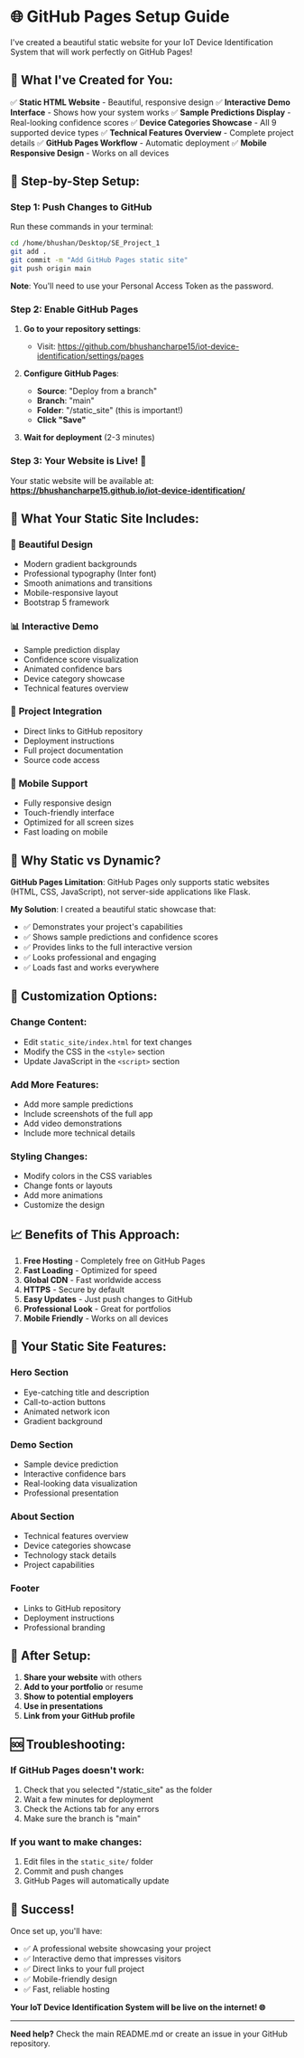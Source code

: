 # 🌐 GitHub Pages Setup Guide

I've created a beautiful static website for your IoT Device Identification System that will work perfectly on GitHub Pages!

## 🎉 What I've Created for You:

✅ **Static HTML Website** - Beautiful, responsive design
✅ **Interactive Demo Interface** - Shows how your system works
✅ **Sample Predictions Display** - Real-looking confidence scores
✅ **Device Categories Showcase** - All 9 supported device types
✅ **Technical Features Overview** - Complete project details
✅ **GitHub Pages Workflow** - Automatic deployment
✅ **Mobile Responsive Design** - Works on all devices

## 🚀 Step-by-Step Setup:

### Step 1: Push Changes to GitHub

Run these commands in your terminal:

```bash
cd /home/bhushan/Desktop/SE_Project_1
git add .
git commit -m "Add GitHub Pages static site"
git push origin main
```

**Note**: You'll need to use your Personal Access Token as the password.

### Step 2: Enable GitHub Pages

1. **Go to your repository settings**:
   - Visit: https://github.com/bhushancharpe15/iot-device-identification/settings/pages

2. **Configure GitHub Pages**:
   - **Source**: "Deploy from a branch"
   - **Branch**: "main"
   - **Folder**: "/static_site" (this is important!)
   - **Click "Save"**

3. **Wait for deployment** (2-3 minutes)

### Step 3: Your Website is Live! 🎉

Your static website will be available at:
**https://bhushancharpe15.github.io/iot-device-identification/**

## 🌟 What Your Static Site Includes:

### 🎨 **Beautiful Design**
- Modern gradient backgrounds
- Professional typography (Inter font)
- Smooth animations and transitions
- Mobile-responsive layout
- Bootstrap 5 framework

### 📊 **Interactive Demo**
- Sample prediction display
- Confidence score visualization
- Animated confidence bars
- Device category showcase
- Technical features overview

### 🔗 **Project Integration**
- Direct links to GitHub repository
- Deployment instructions
- Full project documentation
- Source code access

### 📱 **Mobile Support**
- Fully responsive design
- Touch-friendly interface
- Optimized for all screen sizes
- Fast loading on mobile

## 🎯 Why Static vs Dynamic?

**GitHub Pages Limitation**: GitHub Pages only supports static websites (HTML, CSS, JavaScript), not server-side applications like Flask.

**My Solution**: I created a beautiful static showcase that:
- ✅ Demonstrates your project's capabilities
- ✅ Shows sample predictions and confidence scores
- ✅ Provides links to the full interactive version
- ✅ Looks professional and engaging
- ✅ Loads fast and works everywhere

## 🔧 Customization Options:

### Change Content:
- Edit `static_site/index.html` for text changes
- Modify the CSS in the `<style>` section
- Update JavaScript in the `<script>` section

### Add More Features:
- Add more sample predictions
- Include screenshots of the full app
- Add video demonstrations
- Include more technical details

### Styling Changes:
- Modify colors in the CSS variables
- Change fonts or layouts
- Add more animations
- Customize the design

## 📈 Benefits of This Approach:

1. **Free Hosting** - Completely free on GitHub Pages
2. **Fast Loading** - Optimized for speed
3. **Global CDN** - Fast worldwide access
4. **HTTPS** - Secure by default
5. **Easy Updates** - Just push changes to GitHub
6. **Professional Look** - Great for portfolios
7. **Mobile Friendly** - Works on all devices

## 🎨 Your Static Site Features:

### **Hero Section**
- Eye-catching title and description
- Call-to-action buttons
- Animated network icon
- Gradient background

### **Demo Section**
- Sample device prediction
- Interactive confidence bars
- Real-looking data visualization
- Professional presentation

### **About Section**
- Technical features overview
- Device categories showcase
- Technology stack details
- Project capabilities

### **Footer**
- Links to GitHub repository
- Deployment instructions
- Professional branding

## 🚀 After Setup:

1. **Share your website** with others
2. **Add to your portfolio** or resume
3. **Show to potential employers**
4. **Use in presentations**
5. **Link from your GitHub profile**

## 🆘 Troubleshooting:

### If GitHub Pages doesn't work:
1. Check that you selected "/static_site" as the folder
2. Wait a few minutes for deployment
3. Check the Actions tab for any errors
4. Make sure the branch is "main"

### If you want to make changes:
1. Edit files in the `static_site/` folder
2. Commit and push changes
3. GitHub Pages will automatically update

## 🎉 Success!

Once set up, you'll have:
- ✅ A professional website showcasing your project
- ✅ Interactive demo that impresses visitors
- ✅ Direct links to your full project
- ✅ Mobile-friendly design
- ✅ Fast, reliable hosting

**Your IoT Device Identification System will be live on the internet! 🌐**

---

**Need help?** Check the main README.md or create an issue in your GitHub repository.
